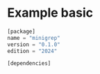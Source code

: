 
# Example basic

```rust
[package]
name = "minigrep"
version = "0.1.0"
edition = "2024"

[dependencies]
```
